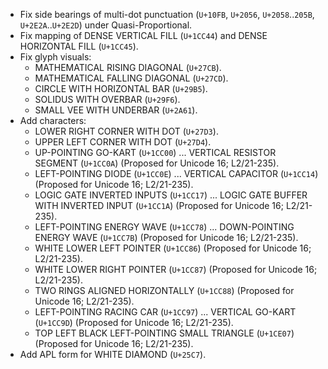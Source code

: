 * Fix side bearings of multi-dot punctuation (`U+10FB`, `U+2056`, `U+2058`..`205B`, `U+2E2A`..`U+2E2D`) under Quasi-Proportional.
* Fix mapping of DENSE VERTICAL FILL (`U+1CC44`) and DENSE HORIZONTAL FILL (`U+1CC45`).
* Fix glyph visuals:
  - MATHEMATICAL RISING DIAGONAL (`U+27CB`).
  - MATHEMATICAL FALLING DIAGONAL (`U+27CD`).
  - CIRCLE WITH HORIZONTAL BAR (`U+29B5`).
  - SOLIDUS WITH OVERBAR (`U+29F6`).
  - SMALL VEE WITH UNDERBAR (`U+2A61`).
* Add characters:
  - LOWER RIGHT CORNER WITH DOT (`U+27D3`).
  - UPPER LEFT CORNER WITH DOT (`U+27D4`).
  - UP-POINTING GO-KART (`U+1CC00`) ... VERTICAL RESISTOR SEGMENT (`U+1CC0A`)  (Proposed for Unicode 16; L2/21-235).
  - LEFT-POINTING DIODE (`U+1CC0E`) ... VERTICAL CAPACITOR (`U+1CC14`)  (Proposed for Unicode 16; L2/21-235).
  - LOGIC GATE INVERTED INPUTS (`U+1CC17`) ... LOGIC GATE BUFFER WITH INVERTED INPUT (`U+1CC1A`)  (Proposed for Unicode 16; L2/21-235).
  - LEFT-POINTING ENERGY WAVE (`U+1CC78`) ... DOWN-POINTING ENERGY WAVE (`U+1CC7B`)  (Proposed for Unicode 16; L2/21-235).
  - WHITE LOWER LEFT POINTER (`U+1CC86`)  (Proposed for Unicode 16; L2/21-235).
  - WHITE LOWER RIGHT POINTER (`U+1CC87`)  (Proposed for Unicode 16; L2/21-235).
  - TWO RINGS ALIGNED HORIZONTALLY (`U+1CC88`)  (Proposed for Unicode 16; L2/21-235).
  - LEFT-POINTING RACING CAR (`U+1CC97`) ... VERTICAL GO-KART (`U+1CC9D`)  (Proposed for Unicode 16; L2/21-235).
  - TOP LEFT BLACK LEFT-POINTING SMALL TRIANGLE (`U+1CE07`)  (Proposed for Unicode 16; L2/21-235).
* Add APL form for WHITE DIAMOND (`U+25C7`).
